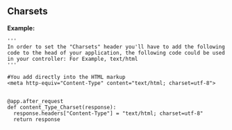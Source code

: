 
Charsets
-------

**Example:**

    '''
    In order to set the "Charsets" header you'll have to add the following code to the head of your application, the following code could be used in your controller: For Example, text/html
    '''

    #You add directly into the HTML markup
    <meta http-equiv="Content-Type" content="text/html; charset=utf-8">


    @app.after_request
    def content_Type_Charset(response):
      response.headers["Content-Type"] = "text/html; charset=utf-8"
      return response
